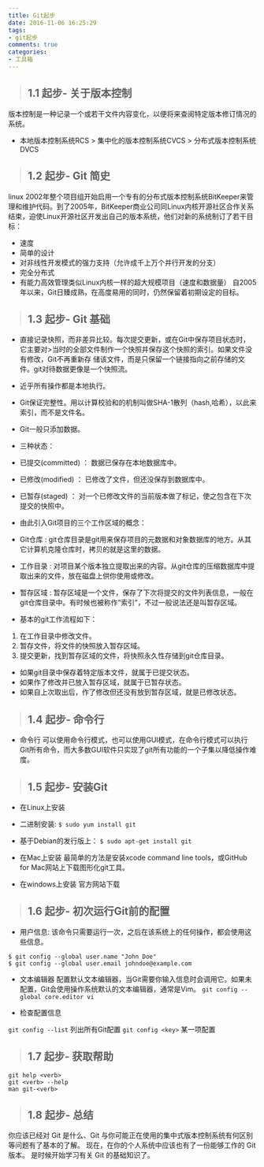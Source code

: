 ```yaml
---
title: Git起步
date: 2016-11-06 16:25:29
tags: 
- git起步
comments: true
categories: 
- 工具箱
---
```




>##  1.1 起步- 关于版本控制

版本控制是一种记录一个或若干文件内容变化，以便将来查阅特定版本修订情况的系统。  
  *  本地版本控制系统RCS > 集中化的版本控制系统CVCS > 分布式版本控制系统DVCS

>##  1.2 起步- Git 简史  

linux 2002年整个项目组开始启用一个专有的分布式版本控制系统BitKeeper来管理和维护代码。到了2005年，BitKeeper商业公司同Linux内核开源社区合作关系结束，迫使Linux开源社区开发出自己的版本系统，他们对新的系统制订了若干目标：
  *  速度
  *  简单的设计
  *  对非线性开发模式的强力支持（允许成千上万个并行开发的分支）
  *  完全分布式
  *  有能力高效管理类似Linux内核一样的超大规模项目（速度和数据量）
  自2005年以来，Git日臻成熟，在高度易用的同时，仍然保留着初期设定的目标。

>##  1.3 起步- Git 基础

*  直接记录快照，而非差异比较。每次提交更新，或在Git中保存项目状态时，它主要对>当时的全部文件制作一个快照并保存这个快照的索引。如果文件没有修改，Git不再重新存
储该文件，而是只保留一个链接指向之前存储的文件。git对待数据更像是一个快照流。

*  近乎所有操作都是本地执行。
*  Git保证完整性。用以计算校验和的机制叫做SHA-1散列（hash,哈希），以此来索引，而不是文件名。  
*  Git一般只添加数据。
*  三种状态：
  *  已提交(committed) ： 数据已保存在本地数据库中。
  *  已修改(modified) ： 已修改了文件，但还没保存到数据库中。
  *  已暂存(staged) ： 对一个已修改文件的当前版本做了标记，使之包含在下次提交的快照中。

*  由此引入Git项目的三个工作区域的概念：
  *  Git仓库 : git仓库目录是git用来保存项目的元数据和对象数据库的地方。从其它计算机克隆仓库时，拷贝的就是这里的数据。  
  *  工作目录 :  对项目某个版本独立提取出来的内容。从git仓库的压缩数据库中提取出来的文件，放在磁盘上供你使用或修改。  
  *  暂存区域 : 暂存区域是一个文件，保存了下次将提交的文件列表信息，一般在git仓库目录中。有时候也被称作“索引”，不过一般说法还是叫暂存区域。

*  基本的git工作流程如下：
  1.  在工作目录中修改文件。  
  2.  暂存文件，将文件的快照放入暂存区域。
  3.  提交更新，找到暂存区域的文件，将快照永久性存储到git仓库目录。
  *  如果git目录中保存着特定版本文件，就属于已提交状态。
  *  如果作了修改并已放入暂存区域，就属于已暂存状态。
  *  如果自上次取出后，作了修改但还没有放到暂存区域，就是已修改状态。

                    
>##  1.4 起步- 命令行 

*  命令行  可以使用命令行模式，也可以使用GUI模式，在命令行模式可以执行Git所有命令，而大多数GUI软件只实现了git所有功能的一个子集以降低操作难度。

>##  1.5 起步- 安装Git  

*  在Linux上安装
  *  二进制安装: `$ sudo yum install git`
  *  基于Debian的发行版上： `$ sudo apt-get install git`

*  在Mac上安装 最简单的方法是安装xcode command line tools，或GitHub for Mac网站上下载图形化git工具。

*  在windows上安装 官方网站下载

>##  1.6 起步- 初次运行Git前的配置

*  用户信息: 该命令只需要运行一次，之后在该系统上的任何操作，都会使用这些信息。

```
$ git config --global user.name "John Doe"
$ git config --global user.email johndoe@example.com
```
* 文本编辑器 配置默认文本编辑器，当Git需要你输入信息时会调用它。如果未配置，Git会使用操作系统默认的文本编辑器，通常是Vim。
`git config --global core.editor vi`

* 检查配置信息

 `git config --list` 列出所有Git配置
 `git config <key>` 某一项配置
  
>## 1.7 起步- 获取帮助

```
git help <verb>
git <verb> --help
man git-<verb>
```

>## 1.8 起步- 总结

你应该已经对 Git 是什么、Git 与你可能正在使用的集中式版本控制系统有何区别等问题有了基本的了解。 现在，在你的个人系统中应该也有了一份能够工作的 Git 版本。 是时候开始学习有关 Git 的基础知识了。










 
